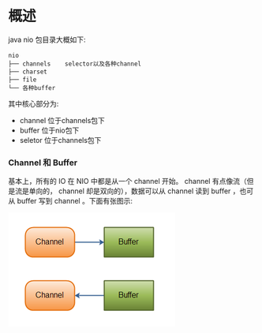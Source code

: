 # 概述

  java nio 包目录大概如下:
	
	nio
	├── channels	selector以及各种channel
	├── charset		
	├── file
	└── 各种buffer
  
其中核心部分为:

  - channel		位于channels包下
  - buffer		位于nio包下
  - seletor		位于channels包下


### Channel 和 Buffer

基本上，所有的 IO 在 NIO 中都是从一个 channel 开始。 channel 有点像流（但是流是单向的， channel 却是双向的），数据可以从 channel 读到 buffer ，也可从 buffer 写到 channel 。下面有张图示:

![](./pic/overview-channels-buffers1.png)
